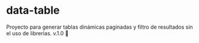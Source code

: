 # data-table

Proyecto para generar tablas dinámicas paginadas y filtro de resultados sin el uso de librerias. v.1.0 🦊
